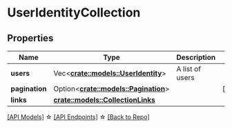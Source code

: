 # UserIdentityCollection

## Properties

Name | Type | Description | Notes
------------ | ------------- | ------------- | -------------
**users** | Vec<**[crate::models::UserIdentity](UserIdentity.md)**> | A list of users | 
**pagination** | Option<[**crate::models::Pagination**](Pagination.md)> |  | [optional]
**links** | [**crate::models::CollectionLinks**](CollectionLinks.md) |  | 

[[API Models]](./README.md#documentation-for-models) ☆ [[API Endpoints]](./README.md#documentation-for-api-endpoints) ☆ [[Back to Repo]](./README.md)


